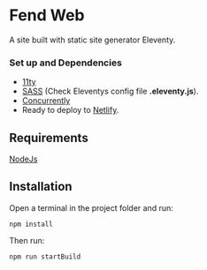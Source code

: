 # Fend Web

A site built with static site generator Eleventy.

### Set up and Dependencies
* [11ty](https://www.11ty.dev/docs/getting-started/)
* [SASS](https://sass-lang.com/documentation/js-api/) (Check Eleventys config file __.eleventy.js__).
* [Concurrently](https://www.npmjs.com/package/concurrently)
* Ready to deploy to [Netlify](https://www.netlify.com).

## Requirements

[NodeJs](https://nodejs.org/)

## Installation

Open a terminal in the project folder and run:

`npm install`

Then run:

`npm run startBuild`
